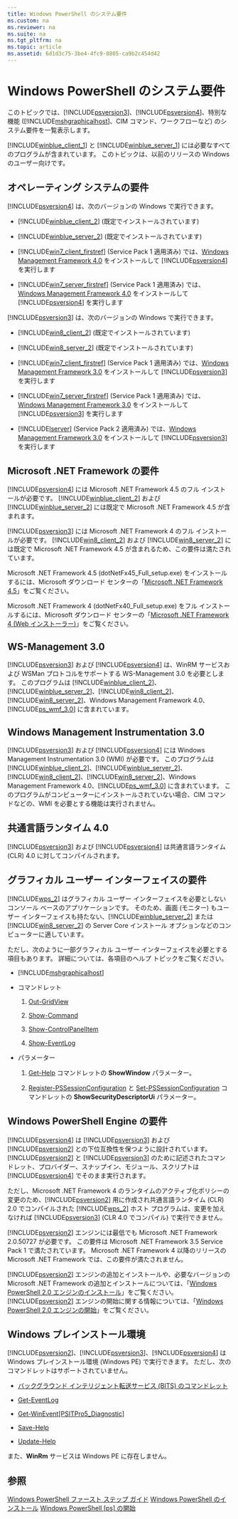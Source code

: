 ```yaml
---
title: Windows PowerShell のシステム要件
ms.custom: na
ms.reviewer: na
ms.suite: na
ms.tgt_pltfrm: na
ms.topic: article
ms.assetid: 6d1d3c75-3be4-4fc9-8805-ca9b2c454d42
---
```

# Windows PowerShell のシステム要件
このトピックでは、[!INCLUDE[psversion3](../Token/psversion3_md.md)]、[!INCLUDE[psversion4](../Token/psversion4_md.md)]、特別な機能 ([!INCLUDE[mshgraphicalhost](../Token/mshgraphicalhost_md.md)]、CIM コマンド、ワークフローなど) のシステム要件を一覧表示します。

[!INCLUDE[winblue_client_1](../Token/winblue_client_1_md.md)] と [!INCLUDE[winblue_server_1](../Token/winblue_server_1_md.md)] には必要なすべてのプログラムが含まれています。 このトピックは、以前のリリースの Windows のユーザー向けです。

## オペレーティング システムの要件
[!INCLUDE[psversion4](../Token/psversion4_md.md)] は、次のバージョンの Windows で実行できます。

-   [!INCLUDE[winblue_client_2](../Token/winblue_client_2_md.md)] (既定でインストールされています)

-   [!INCLUDE[winblue_server_2](../Token/winblue_server_2_md.md)] (既定でインストールされています)

-   [!INCLUDE[win7_client_firstref](../Token/win7_client_firstref_md.md)] (Service Pack 1 適用済み) では、[Windows Management Framework 4.0](http://go.microsoft.com/fwlink/?LinkId=293881) をインストールして [!INCLUDE[psversion4](../Token/psversion4_md.md)] を実行します

-   [!INCLUDE[win7_server_firstref](../Token/win7_server_firstref_md.md)] (Service Pack 1 適用済み) では、[Windows Management Framework 4.0](http://go.microsoft.com/fwlink/?LinkId=293881) をインストールして [!INCLUDE[psversion4](../Token/psversion4_md.md)] を実行します

[!INCLUDE[psversion3](../Token/psversion3_md.md)] は、次のバージョンの Windows で実行できます。

-   [!INCLUDE[win8_client_2](../Token/win8_client_2_md.md)] (既定でインストールされています)

-   [!INCLUDE[win8_server_2](../Token/win8_server_2_md.md)] (既定でインストールされています)

-   [!INCLUDE[win7_client_firstref](../Token/win7_client_firstref_md.md)] (Service Pack 1 適用済み) では、[Windows Management Framework 3.0](http://www.microsoft.com/download/details.aspx?id=34595) をインストールして [!INCLUDE[psversion3](../Token/psversion3_md.md)] を実行します

-   [!INCLUDE[win7_server_firstref](../Token/win7_server_firstref_md.md)] (Service Pack 1 適用済み) では、[Windows Management Framework 3.0](http://www.microsoft.com/download/details.aspx?id=34595) をインストールして [!INCLUDE[psversion3](../Token/psversion3_md.md)] を実行します

-   [!INCLUDE[lserver](../Token/lserver_md.md)] (Service Pack 2 適用済み) では、[Windows Management Framework 3.0](http://www.microsoft.com/download/details.aspx?id=34595) をインストールして [!INCLUDE[psversion3](../Token/psversion3_md.md)] を実行します

## Microsoft .NET Framework の要件
[!INCLUDE[psversion4](../Token/psversion4_md.md)] には Microsoft .NET Framework 4.5 のフル インストールが必要です。 [!INCLUDE[winblue_client_2](../Token/winblue_client_2_md.md)] および [!INCLUDE[winblue_server_2](../Token/winblue_server_2_md.md)] には既定で Microsoft .NET Framework 4.5 が含まれます。

[!INCLUDE[psversion3](../Token/psversion3_md.md)] には Microsoft .NET Framework 4 のフル インストールが必要です。 [!INCLUDE[win8_client_2](../Token/win8_client_2_md.md)] および [!INCLUDE[win8_server_2](../Token/win8_server_2_md.md)] には既定で Microsoft .NET Framework 4.5 が含まれるため、この要件は満たされています。

Microsoft .NET Framework 4.5 (dotNetFx45_Full_setup.exe) をインストールするには、Microsoft ダウンロード センターの「[Microsoft .NET Framework 4.5](http://go.microsoft.com/fwlink/?LinkID=242919)」をご覧ください。

Microsoft .NET Framework 4 (dotNetFx40_Full_setup.exe) をフル インストールするには、Microsoft ダウンロード センターの「[Microsoft .NET Framework 4 (Web インストーラー)](http://go.microsoft.com/fwlink/?LinkID=212931)」をご覧ください。

## WS-Management 3.0
[!INCLUDE[psversion3](../Token/psversion3_md.md)] および [!INCLUDE[psversion4](../Token/psversion4_md.md)] は、WinRM サービスおよび WSMan プロトコルをサポートする WS-Management 3.0 を必要とします。 このプログラムは [!INCLUDE[winblue_client_2](../Token/winblue_client_2_md.md)]、[!INCLUDE[winblue_server_2](../Token/winblue_server_2_md.md)]、[!INCLUDE[win8_client_2](../Token/win8_client_2_md.md)]、[!INCLUDE[win8_server_2](../Token/win8_server_2_md.md)]、Windows Management Framework 4.0、[!INCLUDE[ps_wmf_3.0](../Token/ps_wmf_3.0_md.md)] に含まれています。

## Windows Management Instrumentation 3.0
[!INCLUDE[psversion3](../Token/psversion3_md.md)] および [!INCLUDE[psversion4](../Token/psversion4_md.md)] には Windows Management Instrumentation 3.0 (WMI) が必要です。 このプログラムは [!INCLUDE[winblue_client_2](../Token/winblue_client_2_md.md)]、[!INCLUDE[winblue_server_2](../Token/winblue_server_2_md.md)]、[!INCLUDE[win8_client_2](../Token/win8_client_2_md.md)]、[!INCLUDE[win8_server_2](../Token/win8_server_2_md.md)]、Windows Management Framework 4.0、[!INCLUDE[ps_wmf_3.0](../Token/ps_wmf_3.0_md.md)] に含まれています。 このプログラムがコンピューターにインストールされていない場合、CIM コマンドなどの、WMI を必要とする機能は実行されません。

## 共通言語ランタイム 4.0
[!INCLUDE[psversion3](../Token/psversion3_md.md)] および [!INCLUDE[psversion4](../Token/psversion4_md.md)] は共通言語ランタイム (CLR) 4.0 に対してコンパイルされます。

## グラフィカル ユーザー インターフェイスの要件
[!INCLUDE[wps_2](../Token/wps_2_md.md)] はグラフィカル ユーザー インターフェイスを必要としないコンソール ベースのアプリケーションです。 そのため、画面 (モニター) もユーザー インターフェイスも持たない、[!INCLUDE[winblue_server_2](../Token/winblue_server_2_md.md)] または [!INCLUDE[win8_server_2](../Token/win8_server_2_md.md)] の Server Core インストール オプションなどのコンピューターに適しています。

ただし、次のように一部グラフィカル ユーザー インターフェイスを必要とする項目もあります。 詳細については、各項目のヘルプ トピックをご覧ください。

-   [!INCLUDE[mshgraphicalhost](../Token/mshgraphicalhost_md.md)]

-   コマンドレット

    1.  [Out-GridView](https://technet.microsoft.com/en-us/library/70915a86-d753-464e-8349-cba02316154c)

    2.  [Show-Command](https://technet.microsoft.com/en-us/library/65bba50b-91a8-49d5-80a2-a30fc684ba41)

    3.  [Show-ControlPanelItem](https://technet.microsoft.com/en-us/library/0685d42c-37cc-498f-acf6-0ecfeb0cb162)

    4.  [Show-EventLog](https://technet.microsoft.com/en-us/library/a3b0f5ad-0438-42c7-915b-d1b4793a431c)

-   パラメーター

    1.  [Get-Help](https://technet.microsoft.com/en-us/library/1f46eeb4-49d7-4bec-bb29-395d9b42f54a) コマンドレットの **ShowWindow** パラメーター。

    2.  [Register-PSSessionConfiguration](https://technet.microsoft.com/en-us/library/e9152ae2-bd6d-4056-9bc7-dc1893aa29ea) と [Set-PSSessionConfiguration](https://technet.microsoft.com/en-us/library/b21fbad3-1759-4260-b206-dcb8431cd6ea) コマンドレットの **ShowSecurityDescriptorUi** パラメーター。

## Windows PowerShell Engine の要件
[!INCLUDE[psversion4](../Token/psversion4_md.md)] は [!INCLUDE[psversion3](../Token/psversion3_md.md)] および [!INCLUDE[psversion2](../Token/psversion2_md.md)] との下位互換性を保つように設計されています。 [!INCLUDE[psversion2](../Token/psversion2_md.md)] と [!INCLUDE[psversion3](../Token/psversion3_md.md)] のために記述されたコマンドレット、プロバイダー、スナップイン、モジュール、スクリプトは [!INCLUDE[psversion4](../Token/psversion4_md.md)] でそのまま実行されます。

ただし、Microsoft .NET Framework 4 のランタイムのアクティブ化ポリシーの変更のため、[!INCLUDE[psversion2](../Token/psversion2_md.md)] 用に作成され共通言語ランタイム (CLR) 2.0 でコンパイルされた [!INCLUDE[wps_2](../Token/wps_2_md.md)] ホスト プログラムは、変更を加えなければ [!INCLUDE[psversion3](../Token/psversion3_md.md)] (CLR 4.0 でコンパイル) で実行できません。

[!INCLUDE[psversion2](../Token/psversion2_md.md)] エンジンには最低でも Microsoft .NET Framework 2.0.50727 が必要です。 この要件は Microsoft .NET Framework 3.5 Service Pack 1 で満たされています。 Microsoft .NET Framework 4 以降のリリースの Microsoft .NET Framework では、この要件が満たされません。

[!INCLUDE[psversion2](../Token/psversion2_md.md)] エンジンの追加とインストールや、必要なバージョンの Microsoft .NET Framework の追加とインストールについては、「[Windows PowerShell 2.0 エンジンのインストール](../Topic/Installing-the-Windows-PowerShell-2.0-Engine.md)」をご覧ください。 [!INCLUDE[psversion2](../Token/psversion2_md.md)] エンジンの開始に関する情報については、「[Windows PowerShell 2.0 エンジンの開始](../Topic/Starting-the-Windows-PowerShell-2.0-Engine.md)」をご覧ください。

## Windows プレインストール環境
[!INCLUDE[psversion2](../Token/psversion2_md.md)]、[!INCLUDE[psversion3](../Token/psversion3_md.md)]、[!INCLUDE[psversion4](../Token/psversion4_md.md)] は Windows プレインストール環境 (Windows PE) で実行できます。 ただし、次のコマンドレットはサポートされていません。

-   [バックグラウンド インテリジェント転送サービス (BITS) のコマンドレット](http://go.microsoft.com/fwlink/?LinkId=257514)

-   [Get-EventLog](https://technet.microsoft.com/en-us/library/b4985b11-82bf-487d-928d-becd96fc0419)

-   [Get-WinEvent[PSITPro5_Diagnostic]](https://technet.microsoft.com/en-us/library/5fe94870-ed6b-4ce2-9500-93846cc65c95)

-   [Save-Help](https://technet.microsoft.com/en-us/library/aed94f90-b73f-4e25-a25d-7c18d9f161fa)

-   [Update-Help](https://technet.microsoft.com/en-us/library/93e1d870-ace6-432b-8778-8920291d7545)

また、**WinRm** サービスは Windows PE に存在しません。

## 参照
[Windows PowerShell ファースト ステップ ガイド](../Topic/Getting-Started-with-Windows-PowerShell.md)
[Windows PowerShell のインストール](../Topic/Installing-Windows-PowerShell.md)
[Windows PowerShell [ps] の開始](https://technet.microsoft.com/en-us/library/8ec8c2d7-8e7c-4722-a3d2-498fe5739a8e)



<!--HONumber=Apr16_HO2-->


